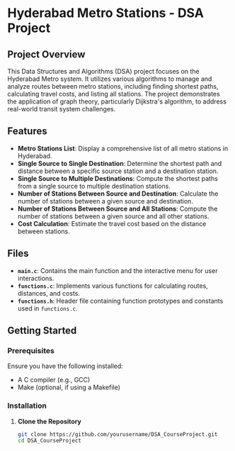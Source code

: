 # Hyderabad Metro Stations - DSA Project

## Project Overview

This Data Structures and Algorithms (DSA) project focuses on the Hyderabad Metro system. It utilizes various algorithms to manage and analyze routes between metro stations, including finding shortest paths, calculating travel costs, and listing all stations. The project demonstrates the application of graph theory, particularly Dijkstra's algorithm, to address real-world transit system challenges.

## Features

- **Metro Stations List**: Display a comprehensive list of all metro stations in Hyderabad.
- **Single Source to Single Destination**: Determine the shortest path and distance between a specific source station and a destination station.
- **Single Source to Multiple Destinations**: Compute the shortest paths from a single source to multiple destination stations.
- **Number of Stations Between Source and Destination**: Calculate the number of stations between a given source and destination.
- **Number of Stations Between Source and All Stations**: Compute the number of stations between a given source and all other stations.
- **Cost Calculation**: Estimate the travel cost based on the distance between stations.

## Files

- **`main.c`**: Contains the main function and the interactive menu for user interactions.
- **`functions.c`**: Implements various functions for calculating routes, distances, and costs.
- **`functions.h`**: Header file containing function prototypes and constants used in `functions.c`.

## Getting Started

### Prerequisites

Ensure you have the following installed:
- A C compiler (e.g., GCC)
- Make (optional, if using a Makefile)

### Installation

1. **Clone the Repository**

   ```bash
   git clone https://github.com/yourusername/DSA_CourseProject.git
   cd DSA_CourseProject
